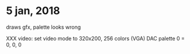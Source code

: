 # 5 jan, 2018

draws gfx, palette looks wrong

XXX video: set video mode to 320x200, 256 colors (VGA)
DAC palette 0 = 0, 0, 0
